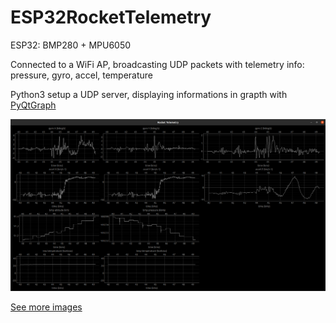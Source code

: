 # ESP32RocketTelemetry

ESP32: BMP280 + MPU6050

Connected to a WiFi AP, broadcasting UDP packets with telemetry info: pressure, gyro, accel, temperature

Python3 setup a UDP server, displaying informations in grapth with [PyQtGraph](http://www.pyqtgraph.org/)

![python3 telemetry client](doc/python_client.png)

[See more images](doc/)
